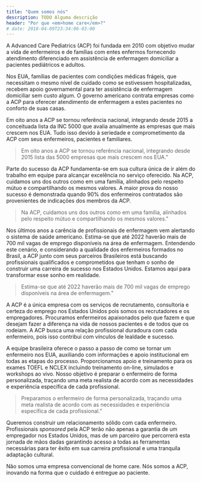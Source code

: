```yaml
---
title: "Quem somos nós"
description: TODO Alguma descrição
header: "Por que <em>home care</em>?"
# date: 2018-04-09T23:34:06-03:00
---
```


<!-- TODO Usar Description ou aqui? -->
<!-- ## Por que <em>home care</em>? -->

A Advanced Care Pediatrics (ACP) foi fundada em 2010 com objetivo mudar a vida de enfermeiros e de famílias com entes enfermos fornecendo atendimento diferenciado em assistência de enfermagem domiciliar a pacientes pediátricos e adultos.

Nos EUA, famílias de pacientes com condições médicas frágeis, que necessitam o mesmo nível de cuidado como se estivessem hospitalizadas, recebem apoio governamental para ter assistência de enfermagem domiciliar sem custo algum. O governo americano contrata empresas como a ACP para oferecer atendimento de enfermagem a estes pacientes no conforto de suas casas.

Em oito anos a ACP se tornou referência nacional, integrando desde 2015 a conceituada lista da INC 5000 que avalia anualmente as empresas que mais crescem nos EUA. Tudo isso devido à seriedade e comprometimento da ACP com seus enfermeiros, pacientes e familiares.

<!-- TODO Criar um shortcode pro blockquote? -->
<blockquote><p>Em oito anos a ACP se tornou referência nacional, integrando desde 2015 lista das 5000 empresas que mais crescem nos EUA.”</p></blockquote>

Parte do sucesso da ACP fundamenta-se em sua cultura única de ir além do trabalho em equipe para alcançar excelência no serviço oferecido. Na ACP, cuidamos uns dos outros como em uma família, alinhados pelo respeito mútuo e compartilhando os mesmos valores. A maior prova do nosso sucesso é demonstrada quando 90% dos enfermeiros contratados são provenientes de indicações dos membros da ACP.

<blockquote><p>Na ACP, cuidamos uns dos outros como em uma família, alinhados pelo respeito mútuo e compartilhando os mesmos valores.”</p></blockquote>

Nos últimos anos a carência de profissionais de enfermagem vem alertando o sistema de saúde americano. Estima-se que até 2022 haverão mais de 700 mil vagas de emprego disponíveis na área de enfermagem. Entendendo este cenário, e considerando a qualidade dos enfermeiros formados no Brasil, a ACP junto com seus parceiros Brasileiros está buscando profissionais qualificados e comprometidos que tenham o sonho de construir uma carreira de sucesso nos Estados Unidos. Estamos aqui para transformar esse sonho em realidade.

<blockquote><p>Estima-se que até 2022 haverão mais de 700 mil vagas de emprego disponíveis na área de enfermagem.”</p></blockquote>

A ACP é a única empresa com os serviços de recrutamento, consultoria e certeza do emprego nos Estados Unidos pois somos os recrutadores e os empregadores. Procuramos enfermeiros apaixonados pelo que fazem e que desejam fazer a diferença na vida de nossos pacientes e de todos que os rodeiam. A ACP busca uma relação profissional duradoura com cada enfermeiro, pois isso contribui com vínculos de lealdade e sucesso. 

A equipe brasileira oferece o passo a passo de como se tornar um enfermeiro nos EUA, auxiliando com informações e apoio institucional em todas as etapas do processo. Proporcionamos apoio e treinamento para os exames TOEFL e NCLEX incluindo treinamento on-line, simulados e workshops ao vivo. Nosso objetivo é preparar o enfermeiro de forma personalizada, traçando uma meta realista de acordo com as necessidades e experiência específica de cada profissional.

<blockquote><p>Preparamos o enfermeiro de forma personalizada, traçando uma meta realista de acordo com as necessidades e experiência específica de cada profissional.”</p></blockquote>

Queremos construir um relacionamento sólido com cada enfermeiro. Profissionais <em>sponsored</em> pela ACP terão não apenas a garantia de um empregador nos Estados Unidos, mas de um parceiro que percorrerá esta jornada de mãos dadas garantindo acesso a todas as ferramentas necessárias para ter êxito em sua carreira profissional e uma tranquila adaptação cultural.

Não somos uma empresa convencional de home care. Nós somos a ACP, inovando na forma que o cuidado é entregue ao paciente.
